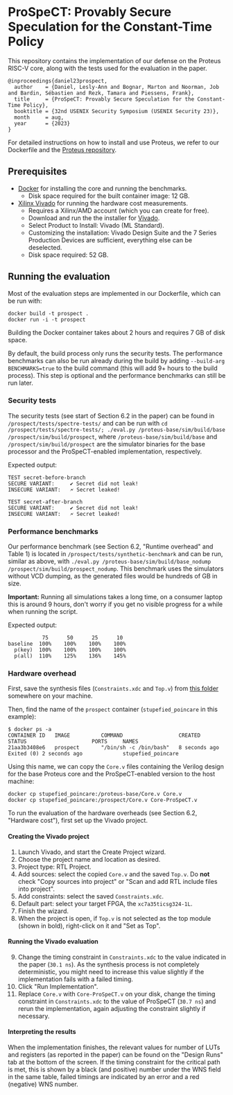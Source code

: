 # ProSpeCT: Provably Secure Speculation for the Constant-Time Policy

This repository contains the implementation of our defense on the Proteus RISC-V core, along with the tests used for the evaluation in the paper.

```
@inproceedings{daniel23prospect,
  author    = {Daniel, Lesly-Ann and Bognar, Marton and Noorman, Job and Bardin, Sébastien and Rezk, Tamara and Piessens, Frank},
  title     = {ProSpeCT: Provably Secure Speculation for the Constant-Time Policy},
  booktitle = {32nd USENIX Security Symposium (USENIX Security 23)},
  month     = aug,
  year      = {2023}
}
```

For detailed instructions on how to install and use Proteus, we refer to our Dockerfile and the [Proteus repository](https://github.com/proteus-core/proteus).

## Prerequisites

- [Docker](https://docs.docker.com/engine/install/) for installing the core and running the benchmarks.
  + Disk space required for the built container image: 12 GB.
- [Xilinx Vivado](https://www.xilinx.com/products/design-tools/vivado/vivado-ml.html) for running the hardware cost measurements.
  + Requires a Xilinx/AMD account (which you can create for free).
  + Download and run the the installer for [Vivado](https://www.xilinx.com/support/download.html).
  + Select Product to Install: Vivado (ML Standard).
  + Customizing the installation: Vivado Design Suite and the 7 Series Production Devices are sufficient, everything else can be deselected.
  + Disk space required: 52 GB.

## Running the evaluation

Most of the evaluation steps are implemented in our Dockerfile, which can be run with:

```shell
docker build -t prospect .
docker run -i -t prospect
```

Building the Docker container takes about 2 hours and requires 7 GB of disk space.

By default, the build process only runs the security tests.
The performance benchmarks can also be run already during the build by adding `--build-arg BENCHMARKS=true` to the build command (this will add 9+ hours to the build process).
This step is optional and the performance benchmarks can still be run later.

### Security tests

The security tests (see start of Section 6.2 in the paper) can be found in `/prospect/tests/spectre-tests/` and can be run with `cd /prospect/tests/spectre-tests/; ./eval.py /proteus-base/sim/build/base /prospect/sim/build/prospect`, where `/proteus-base/sim/build/base` and `/prospect/sim/build/prospect` are the simulator binaries for the base processor and the ProSpeCT-enabled implementation, respectively.

Expected output:

```
TEST secret-before-branch
SECURE VARIANT:  	✔ Secret did not leak!
INSECURE VARIANT:	🗲 Secret leaked!

TEST secret-after-branch
SECURE VARIANT:  	✔ Secret did not leak!
INSECURE VARIANT:	🗲 Secret leaked!
```

### Performance benchmarks

Our performance benchmark (see Section 6.2, "Runtime overhead" and Table 1) is located in `/prospect/tests/synthetic-benchmark` and can be run, similar as above, with `./eval.py /proteus-base/sim/build/base_nodump /prospect/sim/build/prospect_nodump`.
This benchmark uses the simulators without VCD dumping, as the generated files would be hundreds of GB in size.

**Important:** Running all simulations takes a long time, on a consumer laptop this is around 9 hours, don't worry if you get no visible progress for a while when running the script.

Expected output:

```
           75      50      25      10
baseline  100%    100%    100%    100%
  p(key)  100%    100%    100%    100%
  p(all)  110%    125%    136%    145%
```

### Hardware overhead

First, save the synthesis files (`Constraints.xdc` and `Top.v`) from [this folder](https://github.com/proteus-core/proteus/tree/main/synthesis) somewhere on your machine.

Then, find the name of the `prospect` container (`stupefied_poincare` in this example):

```shell
$ docker ps -a
CONTAINER ID   IMAGE          COMMAND                  CREATED          STATUS                     PORTS     NAMES
21aa3b3408e6   prospect       "/bin/sh -c /bin/bash"   8 seconds ago    Exited (0) 2 seconds ago             stupefied_poincare

```

Using this name, we can copy the `Core.v` files containing the Verilog design for the base Proteus core and the ProSpeCT-enabled version to the host machine:

```shell
docker cp stupefied_poincare:/proteus-base/Core.v Core.v
docker cp stupefied_poincare:/prospect/Core.v Core-ProSpeCT.v
```

To run the evaluation of the hardware overheads (see Section 6.2, "Hardware cost"), first set up the Vivado project.

#### Creating the Vivado project

1. Launch Vivado, and start the Create Project wizard.
2. Choose the project name and location as desired.
3. Project type: RTL Project.
4. Add sources: select the copied `Core.v` and the saved `Top.v`. Do **not** check "Copy sources into project" or "Scan and add RTL include files into project".
5. Add constraints: select the saved `Constraints.xdc`.
6. Default part: select your target FPGA, the `xc7a35ticsg324-1L`.
7. Finish the wizard.
8. When the project is open, if `Top.v` is not selected as the top module (shown in bold), right-click on it and "Set as Top".

#### Running the Vivado evaluation

9. Change the timing constraint in `Constraints.xdc` to the value indicated in the paper (`30.1 ns`). As the synthesis process is not completely deterministic, you might need to increase this value slightly if the implementation fails with a failed timing.
10. Click "Run Implementation".
11. Replace `Core.v` with `Core-ProSpeCT.v` on your disk, change the timing constraint in `Constraints.xdc` to the value of ProSpeCT (`30.7 ns`) and rerun the implementation, again adjusting the constraint slightly if necessary.

#### Interpreting the results

When the implementation finishes, the relevant values for number of LUTs and registers (as reported in the paper) can be found on the "Design Runs" tab at the bottom of the screen.
If the timing constraint for the critical path is met, this is shown by a black (and positive) number under the WNS field in the same table, failed timings are indicated by an error and a red (negative) WNS number.
